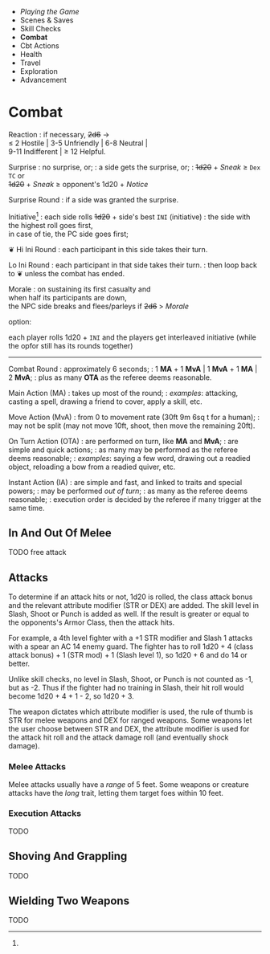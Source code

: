
<!-- .margin.compass -->
* _Playing the Game_
* Scenes & Saves
* Skill Checks
* **Combat**
* Cbt Actions
* Health
* Travel
* Exploration
* Advancement


# Combat


Reaction
: if necessary, ~~2d6~~ →<br/>≤ 2 Hostile | 3-5 Unfriendly | 6-8  Neutral |<br/>9-11 Indifferent | ≥ 12 Helpful.

Surprise
: no surprise, or;
: a side gets the surprise, or;
: ~~1d20~~ + _Sneak_ ≥ `Dex TC` or<br/>~~1d20~~ + _Sneak_ ≥ opponent's 1d20 + _Notice_

Surprise Round
: if a side was granted the surprise.

Initiative[^1]
: each side rolls ~~1d20~~ + side's best `INI` (initiative)
: the side with the highest roll goes first,<br/>in case of tie, the PC side goes first;

<span class="fleuron">❦</span> Hi Ini Round
: each participant in this side takes their turn.

Lo Ini Round
: each participant in that side takes their turn.
: then loop back to ❦ unless the combat has ended.

Morale
: on sustaining its first casualty and<br/>when half its participants are down,<br/>the NPC side breaks and flees/parleys if ~~2d6~~ > _Morale_

[^1]:
  option:

  each player rolls 1d20 + `INI` and the players get interleaved initiative (while the opfor still has its rounds together)


<hr/>

<!-- .actions -->
Combat Round
: approximately 6 seconds;
: 1 **MA** + 1 **MvA** | 1 **MvA** + 1 **MA** | 2 **MvA**;
: plus as many **OTA** as the referee deems reasonable.

Main Action (MA)
: takes up most of the round;
: _examples_: attacking, casting a spell, drawing a friend to cover, apply a skill, etc.

Move Action (MvA)
: from 0 to movement rate (30ft 9m 6sq t for a human);
: may not be split (may not move 10ft, shoot, then move the remaining 20ft).

On Turn Action (OTA)
: are performed on turn, like **MA** and **MvA**;
: are simple and quick actions;
: as many may be performed as the referee deems reasonable;
: _examples_: saying a few word, drawing out a readied object, reloading a bow from a readied quiver, etc.

Instant Action (IA)
: are simple and fast, and linked to traits and special powers;
: may be performed _out of turn_;
: as many as the referee deems reasonable;
: execution order is decided by the referee if many trigger at the same time.


<!-- RETURN -->

## In And Out Of Melee

TODO free attack

## Attacks

To determine if an attack hits or not, 1d20 is rolled, the class attack bonus and the relevant attribute modifier (STR or DEX) are added. The skill level in Slash, Shoot or Punch is added as well. If the result is greater or equal to the opponents's Armor Class, then the attack hits.

For example, a 4th level fighter with a +1 STR modifier and Slash 1 attacks with a spear an AC 14 enemy guard. The fighter has to roll 1d20 + 4 (class attack bonus) + 1 (STR mod) + 1 (Slash level 1), so 1d20 + 6 and do 14 or better.

Unlike skill checks, no level in Slash, Shoot, or Punch is not counted as -1, but as -2. Thus if the fighter had no training in Slash, their hit roll would become 1d20 + 4 + 1 - 2, so 1d20 + 3.

The weapon dictates which attribute modifier is used, the rule of thumb is STR for melee weapons and DEX for ranged weapons. Some weapons let the user choose between STR and DEX, the attribute modifier is used for the attack hit roll and the attack damage roll (and eventually shock damage).

### Melee Attacks

Melee attacks usually have a _range_ of 5 feet. Some weapons or creature attacks have the _long_ trait, letting them target foes within 10 feet.

### Execution Attacks

TODO

## Shoving And Grappling

TODO

## Wielding Two Weapons

TODO

